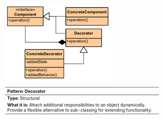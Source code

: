 ![diagram_decorator.png](diagram_decorator.png)

|**Pattern:** Decorator|
|:---|
|**Type:** Structural|
|**What it is:** Attach additional responsibilities to an object dynamically. Provide a flexible alternative to sub-classing for extending functionality.|